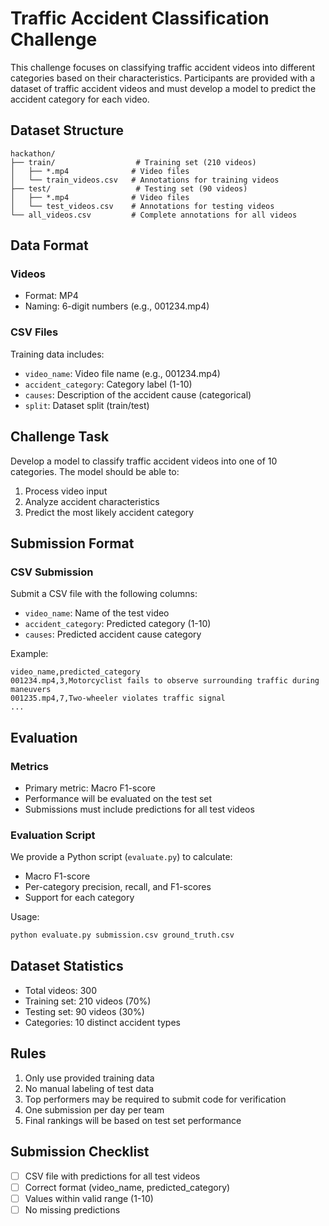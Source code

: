# Traffic Accident Classification Challenge

This challenge focuses on classifying traffic accident videos into different categories based on their characteristics. Participants are provided with a dataset of traffic accident videos and must develop a model to predict the accident category for each video.

## Dataset Structure

```
hackathon/
├── train/                  # Training set (210 videos)
│   ├── *.mp4              # Video files
│   └── train_videos.csv   # Annotations for training videos
├── test/                   # Testing set (90 videos)
│   ├── *.mp4              # Video files
│   └── test_videos.csv    # Annotations for testing videos
└── all_videos.csv         # Complete annotations for all videos
```

## Data Format

### Videos
- Format: MP4
- Naming: 6-digit numbers (e.g., 001234.mp4)

### CSV Files
Training data includes:
- `video_name`: Video file name (e.g., 001234.mp4)
- `accident_category`: Category label (1-10)
- `causes`: Description of the accident cause (categorical)
- `split`: Dataset split (train/test)

## Challenge Task

Develop a model to classify traffic accident videos into one of 10 categories. The model should be able to:
1. Process video input
2. Analyze accident characteristics
3. Predict the most likely accident category

## Submission Format

### CSV Submission
Submit a CSV file with the following columns:
- `video_name`: Name of the test video
- `accident_category`: Predicted category (1-10)
- `causes`: Predicted accident cause category

Example:
```csv
video_name,predicted_category
001234.mp4,3,Motorcyclist fails to observe surrounding traffic during maneuvers
001235.mp4,7,Two-wheeler violates traffic signal
...
```

## Evaluation

### Metrics
- Primary metric: Macro F1-score
- Performance will be evaluated on the test set
- Submissions must include predictions for all test videos

### Evaluation Script
We provide a Python script (`evaluate.py`) to calculate:
- Macro F1-score
- Per-category precision, recall, and F1-scores
- Support for each category

Usage:
```bash
python evaluate.py submission.csv ground_truth.csv
```

## Dataset Statistics
- Total videos: 300
- Training set: 210 videos (70%)
- Testing set: 90 videos (30%)
- Categories: 10 distinct accident types

## Rules
1. Only use provided training data
2. No manual labeling of test data
3. Top performers may be required to submit code for verification
4. One submission per day per team
5. Final rankings will be based on test set performance

## Submission Checklist
- [ ] CSV file with predictions for all test videos
- [ ] Correct format (video_name, predicted_category)
- [ ] Values within valid range (1-10)
- [ ] No missing predictions

